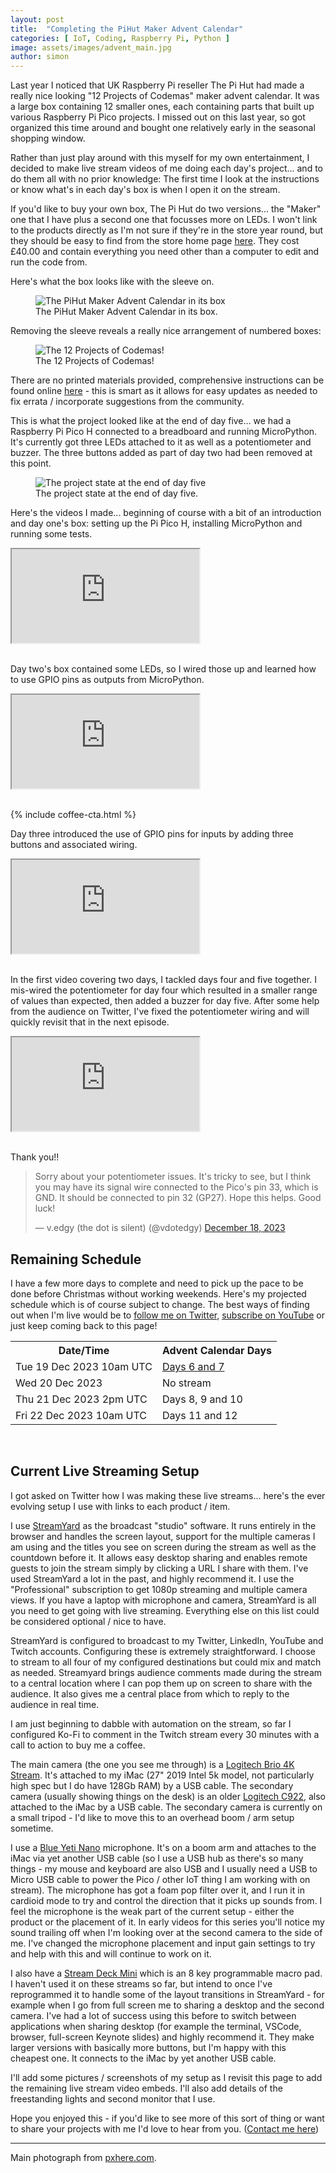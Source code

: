 ```yaml
---
layout: post
title:  "Completing the PiHut Maker Advent Calendar"
categories: [ IoT, Coding, Raspberry Pi, Python ]
image: assets/images/advent_main.jpg
author: simon
---
```

Last year I noticed that UK Raspberry Pi reseller The Pi Hut had made a really nice looking "12 Projects of Codemas" maker advent calendar.  It was a large box containing 12 smaller ones, each containing parts that built up various Raspberry Pi Pico projects.  I missed out on this last year, so got organized this time around and bought one relatively early in the seasonal shopping window.

Rather than just play around with this myself for my own entertainment, I decided to make live stream videos of me doing each day's project... and to do them all with no prior knowledge: The first time I look at the instructions or know what's in each day's box is when I open it on the stream.

If you'd like to buy your own box, The Pi Hut do two versions... the "Maker" one that I have plus a second one that focusses more on LEDs.  I won't link to the products directly as I'm not sure if they're in the store year round, but they should be easy to find from the store home page [here](https://thepihut.com/).  They cost £40.00 and contain everything you need other than a computer to edit and run the code from.

Here's what the box looks like with the sleeve on.

<figure class="figure">
  <img src="{{ site.baseurl }}/assets/images/advent_kit_1.jpg" alt="The PiHut Maker Advent Calendar in its box">
  <figcaption class="figure-caption text-center">The PiHut Maker Advent Calendar in its box.</figcaption>
</figure>

Removing the sleeve reveals a really nice arrangement of numbered boxes:

<figure class="figure">
  <img src="{{ site.baseurl }}/assets/images/advent_kit_2.jpg" alt="The 12 Projects of Codemas!">
  <figcaption class="figure-caption text-center">The 12 Projects of Codemas!</figcaption>
</figure>

There are no printed materials provided, comprehensive instructions can be found online [here](https://thepihut.com/pages/maker-advent-2022-guides) - this is smart as it allows for easy updates as needed to fix errata / incorporate suggestions from the community.

This is what the project looked like at the end of day five... we had a Raspberry Pi Pico H connected to a breadboard and running MicroPython.  It's currently got three LEDs attached to it as well as a potentiometer and buzzer.  The three buttons added as part of day two had been removed at this point.

<figure class="figure">
  <img src="{{ site.baseurl }}/assets/images/advent_project_day_five.jpg" alt="The project state at the end of day five">
  <figcaption class="figure-caption text-center">The project state at the end of day five.</figcaption>
</figure>

Here's the videos I made... beginning of course with a bit of an introduction and day one's box: setting up the Pi Pico H, installing MicroPython and running some tests.

<div class="embed-responsive embed-responsive-16by9">
  <iframe class="embed-responsive-item" src="https://www.youtube.com/embed/HTT3DYCTJxk?si=lQwsuMj7WQvhq0Ti&start=21" allowfullscreen></iframe>
</div><br/>

Day two's box contained some LEDs, so I wired those up and learned how to use GPIO pins as outputs from MicroPython.

<div class="embed-responsive embed-responsive-16by9">
  <iframe class="embed-responsive-item" src="https://www.youtube.com/embed/5awZ40iZFl8?si=YLyjOT8UxqHDfFUS&start=23" allowfullscreen></iframe>
</div><br/>

{% include coffee-cta.html %}

Day three introduced the use of GPIO pins for inputs by adding three buttons and associated wiring.

<div class="embed-responsive embed-responsive-16by9">
  <iframe class="embed-responsive-item" src="https://www.youtube.com/embed/TEizkk5kzgU?si=gzD7IXe7AfvqS394&start=23" allowfullscreen></iframe>
</div><br/>

In the first video covering two days, I tackled days four and five together.  I mis-wired the potentiometer for day four which resulted in a smaller range of values than expected, then added a buzzer for day five.  After some help from the audience on Twitter, I've fixed the potentiometer wiring and will quickly revisit that in the next episode.

<div class="embed-responsive embed-responsive-16by9">
  <iframe class="embed-responsive-item" src="https://www.youtube.com/embed/c19bse5KMwY?si=FQ035eMD6jTInWGg&start=22" allowfullscreen></iframe>
</div><br/>

Thank you!!

<blockquote class="twitter-tweet"><p lang="en" dir="ltr">Sorry about your potentiometer issues. It&#39;s tricky to see, but I think you may have its signal wire connected to the Pico&#39;s pin 33, which is GND. It should be connected to pin 32 (GP27). Hope this helps. Good luck!</p>&mdash; v.edgy (the dot is silent) (@vdotedgy) <a href="https://twitter.com/vdotedgy/status/1736717420247519486?ref_src=twsrc%5Etfw">December 18, 2023</a></blockquote> <script async src="https://platform.twitter.com/widgets.js" charset="utf-8"></script>

## Remaining Schedule

I have a few more days to complete and need to pick up the pace to be done before Christmas without working weekends.  Here's my projected schedule which is of course subject to change.  The best ways of finding out when I'm live would be to [follow me on Twitter](https://twitter.com/simon_prickett), [subscribe on YouTube](https://www.youtube.com/channel/UC1ooXd8WnmkZhEGoKFU4v2g) or just keep coming back to this page!

<table class="table table-striped">
  <tr>
    <th>Date/Time</th>
    <th>Advent Calendar Days</th>
  </tr>
  <tr>
    <td>Tue 19 Dec 2023 10am UTC</td>
    <td><a href="https://www.youtube.com/watch?v=7_OI6ltq6Ks" target="_blank">Days 6 and 7</a></td>
  </tr>
  <tr>
    <td>Wed 20 Dec 2023</td>
    <td>No stream</td>
  </tr>
  <tr>
    <td>Thu 21 Dec 2023 2pm UTC</td>
    <td>Days 8, 9 and 10</td>
  </tr>
  <tr>
    <td>Fri 22 Dec 2023 10am UTC</td>
    <td>Days 11 and 12</td>
  </tr>
</table>
<br/>

## Current Live Streaming Setup

I got asked on Twitter how I was making these live streams... here's the ever evolving setup I use with links to each product / item.  

I use [StreamYard](https://streamyard.com/) as the broadcast "studio" software.  It runs entirely in the browser and handles the screen layout, support for the multiple cameras I am using and the titles you see on screen during the stream as well as the countdown before it.  It allows easy desktop sharing and enables remote guests to join the stream simply by clicking a URL I share with them.  I've used StreamYard a lot in the past, and highly recommend it. I use the "Professional" subscription to get 1080p streaming and multiple camera views.  If you have a laptop with microphone and camera, StreamYard is all you need to get going with live streaming.  Everything else on this list could be considered optional / nice to have.

StreamYard is configured to broadcast to my Twitter, LinkedIn, YouTube and Twitch accounts.  Configuring these is extremely straightforward.  I choose to stream to all four of my configured destinations but could mix and match as needed.  Streamyard brings audience comments made during the stream to a central location where I can pop them up on screen to share with the audience.  It also gives me a central place from which to reply to the audience in real time.

I am just beginning to dabble with automation on the stream, so far I configured Ko-Fi to comment in the Twitch stream every 30 minutes with a call to action to buy me a coffee.

The main camera (the one you see me through) is a [Logitech Brio 4K Stream](https://www.logitech.com/en-gb/products/webcams/brio-stream-4k-hd-webcam.960-001194.html).  It's attached to my iMac (27" 2019 Intel 5k model, not particularly high spec but I do have 128Gb RAM) by a USB cable.  The secondary camera (usually showing things on the desk) is an older [Logitech C922](https://www.logitech.com/en-gb/products/webcams/c922-pro-stream-webcam.960-001088.html), also attached to the iMac by a USB cable.  The secondary camera is currently on a small tripod - I'd like to move this to an overhead boom / arm setup sometime.

I use a [Blue Yeti Nano](https://www.logitech.com/en-gb/products/streaming-gear/yeti-nano-usb-microphone.988-000205.html) microphone.  It's on a boom arm and attaches to the iMac via yet another USB cable (so I use a USB hub as there's so many things - my mouse and keyboard are also USB and I usually need a USB to Micro USB cable to power the Pico / other IoT thing I am working with on stream).  The microphone has got a foam pop filter over it, and I run it in cardioid mode to try and control the direction that it picks up sounds from.  I feel the microphone is the weak part of the current setup - either the product or the placement of it.  In early videos for this series you'll notice my sound trailing off when I'm looking over at the second camera to the side of me.  I've changed the microphone placement and input gain settings to try and help with this and will continue to work on it.

I also have a [Stream Deck Mini](https://www.elgato.com/uk/en/p/stream-deck-mini) which is an 8 key programmable macro pad.  I haven't used it on these streams so far, but intend to once I've reprogrammed it to handle some of the layout transitions in StreamYard - for example when I go from full screen me to sharing a desktop and the second camera.  I've had a lot of success using this before to switch between applications when sharing desktop (for example the terminal, VSCode, browser, full-screen Keynote slides) and highly recommend it.  They make larger versions with basically more buttons, but I'm happy with this cheapest one.  It connects to the iMac by yet another USB cable.

I'll add some pictures / screenshots of my setup as I revisit this page to add the remaining live stream video embeds.  I'll also add details of the freestanding lights and second monitor that I use.

Hope you enjoyed this - if you'd like to see more of this sort of thing or want to share your projects with me I'd love to hear from you.  ([Contact me here](/contact))

--- 
Main photograph from [pxhere.com](https://pxhere.com/en/photo/1069156).

